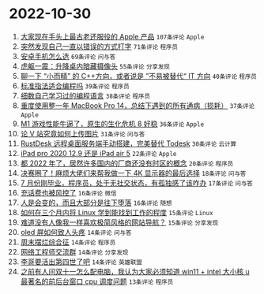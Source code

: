 # 2022-10-30

1. [大家现在手头上最古老还服役的 Apple 产品](https://www.v2ex.com/t/891165) `107条评论` `Apple`
1. [突然发现自己一直以错误的方式打字](https://www.v2ex.com/t/891131) `71条评论` `程序员`
1. [安卓手机怎么选](https://www.v2ex.com/t/891114) `69条评论` `问与答`
1. [虎躯一震：升降桌内暗藏摄像头](https://www.v2ex.com/t/891101) `55条评论` `分享发现`
1. [聊一下 “小而精” 的 C++方向，或者说是 ”不易被替代“ IT 方向](https://www.v2ex.com/t/891097) `40条评论` `程序员`
1. [标准指法适合编程吗](https://www.v2ex.com/t/891157) `39条评论` `程序员`
1. [细数自己学习过的编程语言](https://www.v2ex.com/t/891197) `38条评论` `程序员`
1. [重度使用整一年 MacBook Pro 14，总结下遇到的所有通病（损耗）](https://www.v2ex.com/t/891176) `37条评论` `Apple`
1. [M1 游戏性能牛逼了，原生的生化危机 8 好稳](https://www.v2ex.com/t/891152) `36条评论` `Apple`
1. [论 V 站究竟如何上传图片](https://www.v2ex.com/t/891241) `31条评论` `问与答`
1. [RustDesk 远程桌面服务端手动搭建，完美替代 Todesk](https://www.v2ex.com/t/891123) `30条评论` `云计算`
1. [iPad pro 2020 12.9 还是 iPad air 5](https://www.v2ex.com/t/891082) `22条评论` `Apple`
1. [都 2022 年了，居然许多国内的厂商还没有时区的概念](https://www.v2ex.com/t/891242) `20条评论` `程序员`
1. [决赛圈了！麻烦大佬们来帮我做一下 4K 显示器的最后选择](https://www.v2ex.com/t/891141) `18条评论` `问与答`
1. [7 月份刚毕业，程序员，处于无社交状态，有孤独感了该咋办](https://www.v2ex.com/t/891230) `17条评论` `问与答`
1. [充话费也被风控了](https://www.v2ex.com/t/891228) `16条评论` `微信`
1. [人是会变的，而且大部分是往下堕落](https://www.v2ex.com/t/891172) `16条评论` `随想`
1. [如何在三个月内将 Linux 学到能找到工作的程度](https://www.v2ex.com/t/891120) `15条评论` `Linux`
1. [难道没有人像我一样喜欢极简风格的网站导航？](https://www.v2ex.com/t/891086) `15条评论` `分享发现`
1. [oled 屏如何致人头疼](https://www.v2ex.com/t/891238) `14条评论` `问与答`
1. [周末摆烂综合征](https://www.v2ex.com/t/891175) `14条评论` `程序员`
1. [网络工程师交流群](https://www.v2ex.com/t/891098) `14条评论` `分享发现`
1. [李哥要活出第四世了吧](https://www.v2ex.com/t/891089) `14条评论` `英雄联盟`
1. [之前有人问双十一怎么配电脑，我认为大家必须知道 win11 + intel 大小核 u 最著名的前后台窗口 cpu 调度问题](https://www.v2ex.com/t/891257) `13条评论` `程序员`
